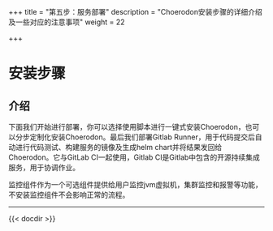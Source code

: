 +++
title = "第五步：服务部署"
description = "Choerodon安装步骤的详细介绍及一些对应的注意事项"
weight = 22

+++

# 安装步骤

## 介绍
下面我们开始进行部署，你可以选择使用脚本进行一键式安装Choerodon，也可以分步定制化安装Choerodon。最后我们部署Gitlab Runner，用于代码提交后自动进行代码测试、构建服务的镜像及生成helm chart并将结果发回给Choerodon。它与GitLab CI一起使用，Gitlab CI是Gitlab中包含的开源持续集成服务，用于协调作业。

监控组件作为一个可选组件提供给用户监控jvm虚拟机，集群监控和报警等功能，不安装监控组件不会影响正常的流程。

---

{{< docdir >}}